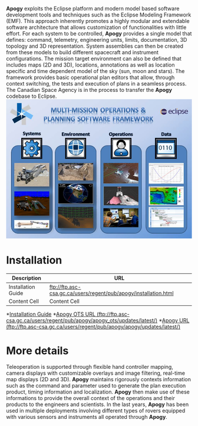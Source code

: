 **Apogy** exploits the Eclipse platform and modern model based software development tools and techniques such as the Eclipse Modeling Framework (EMF). This approach inherently promotes a highly modular and extendable software architecture that allows customization of functionalities with little effort. For each system to be controlled, **Apogy** provides a single model that defines: command, telemetry, engineering units, limits, documentation, 3D topology and 3D representation. System assemblies can then be created from these models to build different spacecraft and instrument configurations. The mission target environment can also be defined that includes maps (2D and 3D), locations, annotations as well as location specific and time dependent model of the sky (sun, moon and stars). The framework provides basic operational plan editors that allow, through context switching, the tests and execution of plans in a seamless process. The Canadian Space Agency is in the process to transfer the **Apogy** codebase to Eclipse.
![Apogy Overview](/doc/org.eclipse.symphony.doc/resources/main/apogy_overview.jpg "Apogy Overview")

# Installation #
Description         | URL
------------------- | -------------
Installation Guide  | ftp://ftp.asc-csa.gc.ca/users/regent/pub/apogy/installation.html
Content Cell  | Content Cell


*[Installation Guide](ftp://ftp.asc-csa.gc.ca/users/regent/pub/apogy/installation.html)
*[Apogy OTS URL (ftp://ftp.asc-csa.gc.ca/users/regent/pub/apogy/apogy_ots/updates/latest/)](ftp://ftp.asc-csa.gc.ca/users/regent/pub/apogy/apogy_ots/updates/latest/)
*[Apogy URL (ftp://ftp.asc-csa.gc.ca/users/regent/pub/apogy/apogy/updates/latest/)](ftp://ftp.asc-csa.gc.ca/users/regent/pub/apogy/apogy/updates/latest/)

# More details #
Teleoperation is supported through flexible hand controller mapping, camera displays with customizable overlays and image filtering, real-time map displays (2D and 3D). **Apogy** maintains rigorously contexts information such as the command and parameter used to generate the plan execution product, timing information and localization. **Apogy** then make use of these informations to provide the overall context of the operations and their products to the engineers and scientists. In the last years, **Apogy** has been used in multiple deployments involving different types of rovers equipped with various sensors and instruments all operated through **Apogy**.